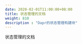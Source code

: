 ```yaml
---
date: 2020-02-01T11:00:00+08:00
title: 状态管理的文档
weight: 810
description : "Dapr的状态管理构建块"
---
```




状态管理的文档




